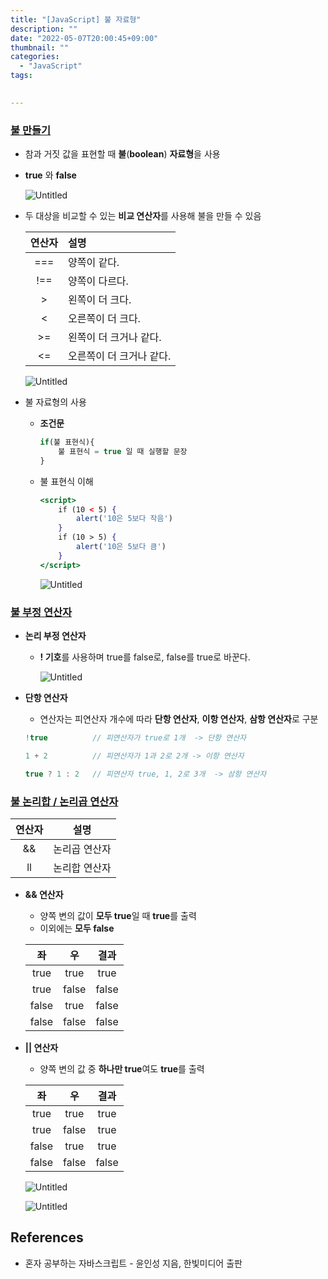 ```yaml
---
title: "[JavaScript] 불 자료형"
description: ""
date: "2022-05-07T20:00:45+09:00"
thumbnail: ""
categories:
  - "JavaScript"
tags:
 

---
```

<!--more-->

### <u>불 만들기</u>

- 참과 거짓 값을 표현할 때 **불**(**boolean**) **자료형**을 사용
- **true** 와 **false**

    ![Untitled](/images/lang_javascript/study/JavaScript_불_자료형/Untitled.png)

- 두 대상을 비교할 수 있는 **비교 연산자**를 사용해 불을 만들 수 있음

    | 연산자 |       설명        |
    |:---:|:---------------|
    | === |     양쪽이 같다.     |
    | !== |    양쪽이 다르다.     |
    | \>  |    왼쪽이 더 크다.    |
    |  <  |   오른쪽이 더 크다.    |
    | \>= |  왼쪽이 더 크거나 같다.  |
    | <=  | 오른쪽이 더 크거나 같다.  |

    ![Untitled](/images/lang_javascript/study/JavaScript_불_자료형/Untitled%201.png)

- 불 자료형의 사용
    - **조건문**
        
        ```jsx
        if(불 표현식){
        	불 표현식 = true 일 때 실행할 문장
        }
        ```
        
    - 불 표현식 이해
        
        ```jsx
        <script>
        	if (10 < 5) {
        		alert('10은 5보다 작음')
        	}
        	if (10 > 5) {
        		alert('10은 5보다 큼')
        	}
        </script>
        ```
        
        ![Untitled](/images/lang_javascript/study/JavaScript_불_자료형/Untitled%202.png)
        

### <u>불 부정 연산자</u>

- **논리 부정 연산자**
    - **! 기호**를 사용하며 true를 false로, false를 true로 바꾼다.
        
        ![Untitled](/images/lang_javascript/study/JavaScript_불_자료형/Untitled%203.png)
        

- **단항 연산자**
    - 연산자는 피연산자 개수에 따라 **단항 연산자**, **이항 연산자**, **삼항 연산자**로 구분
    
    ```jsx
    !true          // 피연산자가 true로 1개  -> 단항 연산자
    
    1 + 2          // 피연산자가 1과 2로 2개 -> 이항 연산자
    
    true ? 1 : 2   // 피연산자 true, 1, 2로 3개  -> 삼항 연산자
    ```
    

### <u>불 논리합 / 논리곱 연산자</u>

| 연산자 |   설명 |
|:---:|:---:|
| &&  | 논리곱 연산자 |
| ll  | 논리합 연산자 |

- **&& 연산자**
    - 양쪽 변의 값이 **모두 true**일 때 **true**를 출력
    - 이외에는 **모두 false**
    
    | 좌 |   우    |   결과   |
    |:------:|:------:|:---:|
    | true |  true  |  true  |
    | true | false  | false  |
    | false |  true  | false  |
    | false | false  | false  |

- **|| 연산자**
    - 양쪽 변의 값 중 **하나만 true**여도 **true**를 출력
    
    | 좌 |   우    |   결과   |
    |:------:|:------:| :---: |
    | true |  true  |  true  |
    | true | false  |  true  |
    | false |  true  |  true  |
    | false | false  | false  |

    ![Untitled](/images/lang_javascript/study/JavaScript_불_자료형/Untitled%204.png)
    
    ![Untitled](/images/lang_javascript/study/JavaScript_불_자료형/Untitled%205.png)

## References

- 혼자 공부하는 자바스크립트 - 윤인성 지음, 한빛미디어 출판